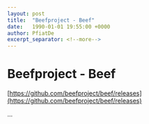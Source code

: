 ```yaml
---
layout: post
title:  "Beefproject - Beef"
date:   1990-01-01 19:55:00 +0000
author: PfiatDe
excerpt_separator: <!--more-->
---
```


# Beefproject - Beef

[https://github.com/beefproject/beef/releases](https://github.com/beefproject/beef/releases)

...
<!--more-->
